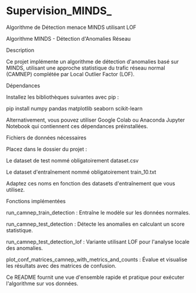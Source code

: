 # Supervision_MINDS_
Algorithme de Détection  menace MINDS utilisant LOF

Algorithme MINDS - Détection d'Anomalies Réseau

Description

Ce projet implémente un algorithme de détection d'anomalies basé sur MINDS, utilisant une approche statistique du trafic réseau normal (CAMNEP) complétée par Local Outlier Factor (LOF).

Dépendances

Installez les bibliothèques suivantes avec pip :

pip install numpy pandas matplotlib seaborn scikit-learn

Alternativement, vous pouvez utiliser Google Colab ou Anaconda Jupyter Notebook qui contiennent ces dépendances préinstallées.

Fichiers de données nécessaires

Placez dans le dossier du projet :

Le dataset de test nommé obligatoirement dataset.csv

Le dataset d'entraînement nommé obligatoirement train_10.txt

Adaptez ces noms en fonction des datasets d'entraînement que vous utilisez.

Fonctions implémentées

run_camnep_train_detection : Entraîne le modèle sur les données normales.

run_camnep_test_detection : Détecte les anomalies en calculant un score statistique.

run_camnep_test_detection_lof : Variante utilisant LOF pour l'analyse locale des anomalies.

plot_conf_matrices_camnep_with_metrics_and_counts : Évalue et visualise les résultats avec des matrices de confusion.

Ce README fournit une vue d'ensemble rapide et pratique pour exécuter l'algorithme sur vos données.


